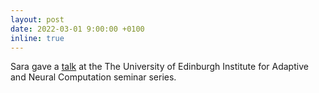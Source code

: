 ```yaml
---
layout: post
date: 2022-03-01 9:00:00 +0100
inline: true
---
```


Sara gave a [talk](https://web.inf.ed.ac.uk/anc/events/anc-seminar-01-03-22) at the The University of Edinburgh Institute for Adaptive and Neural Computation seminar series. 